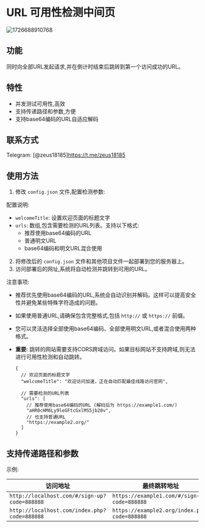 # URL 可用性检测中间页

![1726688910768](images/README/1726688910768.png)

## 功能

同时向全部URL发起请求,并在倒计时结束后跳转到第一个访问成功的URL。

## 特性

- 并发测试可用性,高效
- 支持传递路径和参数,方便
- 支持base64编码的URL自适应解码

## 联系方式

Telegram: [@zeus18185]https://t.me/zeus18185

## 使用方法

1. 修改 `config.json` 文件,配置检测参数:

配置说明:

- `welcomeTitle`: 设置欢迎页面的标题文字
- `urls`: 数组,包含需要检测的URL列表。支持以下格式:
  - 推荐使用base64编码的URL
  - 普通明文URL
  - base64编码和明文URL混合使用

2. 将修改后的 `config.json` 文件和其他项目文件一起部署到您的服务器上。
3. 访问部署后的网址,系统将自动检测并跳转到可用的URL。

注意事项:

- 推荐优先使用base64编码的URL,系统会自动识别并解码。这样可以提高安全性并避免某些特殊字符造成的问题。
- 如果使用普通URL,请确保包含完整格式,包括 `http://` 或 `https://` 前缀。
- 您可以灵活选择全部使用base64编码、全部使用明文URL,或者混合使用两种格式。
- **重要:** 跳转的网站需要支持CORS跨域访问。如果目标网站不支持跨域,则无法进行可用性检测和自动跳转。

  ```
  {
    // 欢迎页面的标题文字
    "welcomeTitle": "欢迎访问加速，正在自动匹配最佳线路访问官网",
    
    // 需要检测的URL列表
    "urls": [
      // 推荐使用base64编码的URL (解码后为 https://example1.com/)
      "aHR0cHM6Ly9leGFtcGxlMS5jb20v",
      // 也支持普通URL
      "https://example2.org/"
    ]
  }
  ```

## 支持传递路径和参数

示例:


| 访问地址                                     | 最终跳转地址                                 |
| -------------------------------------------- | -------------------------------------------- |
| `http://localhost.com/#/sign-up?code=888888` | `https://example1.com/#/sign-up?code=888888` |
| `http://localhost.com/index.php?code=888888` | `https://example2.org/index.php?code=888888` |
